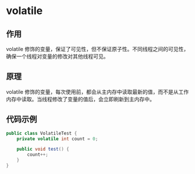 # volatile

## 作用

volatile 修饰的变量，保证了可见性，但不保证原子性。不同线程之间的可见性，确保一个线程对变量的修改对其他线程可见。

## 原理

volatile 修饰的变量，每次使用前，都会从主内存中读取最新的值，而不是从工作内存中读取。当线程修改了变量的值后，会立即刷新到主内存中。

## 代码示例

```java
public class VolatileTest {
	private volatile int count = 0;

	public void test() {
		count++;
	}
}
```